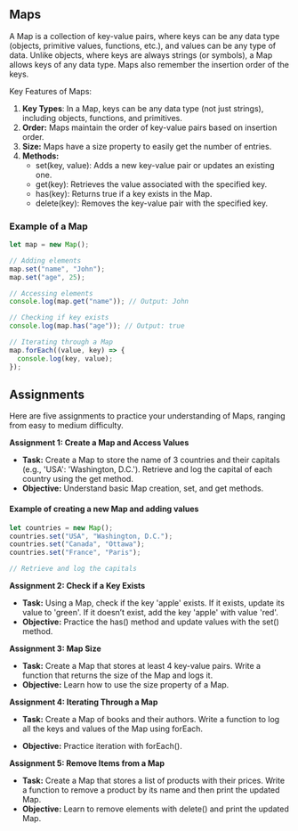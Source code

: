 ## Maps

A Map is a collection of key-value pairs, where keys can be any data type (objects, primitive values, functions, etc.), and values can be any type of data. Unlike objects, where keys are always strings (or symbols), a Map allows keys of any data type. Maps also remember the insertion order of the keys.

Key Features of Maps:

1. **Key Types**: In a Map, keys can be any data type (not just strings), including objects, functions, and primitives.
2. **Order:** Maps maintain the order of key-value pairs based on insertion order.
3. **Size:** Maps have a size property to easily get the number of entries.
4. **Methods:**
   - set(key, value): Adds a new key-value pair or updates an existing one.
   - get(key): Retrieves the value associated with the specified key.
   - has(key): Returns true if a key exists in the Map.
   - delete(key): Removes the key-value pair with the specified key.

### Example of a Map

```js
let map = new Map();

// Adding elements
map.set("name", "John");
map.set("age", 25);

// Accessing elements
console.log(map.get("name")); // Output: John

// Checking if key exists
console.log(map.has("age")); // Output: true

// Iterating through a Map
map.forEach((value, key) => {
  console.log(key, value);
});
```

## Assignments

Here are five assignments to practice your understanding of Maps, ranging from easy to medium difficulty.

**Assignment 1: Create a Map and Access Values**

- **Task:** Create a Map to store the name of 3 countries and their capitals (e.g., 'USA': 'Washington, D.C.'). Retrieve and log the capital of each country using the get method.
- **Objective:** Understand basic Map creation, set, and get methods.

#### Example of creating a new Map and adding values

```js
let countries = new Map();
countries.set("USA", "Washington, D.C.");
countries.set("Canada", "Ottawa");
countries.set("France", "Paris");

// Retrieve and log the capitals
```

**Assignment 2: Check if a Key Exists**

- **Task:** Using a Map, check if the key 'apple' exists. If it exists, update its value to 'green'. If it doesn’t exist, add the key 'apple' with value 'red'.
- **Objective:** Practice the has() method and update values with the set() method.

**Assignment 3: Map Size**

- **Task:** Create a Map that stores at least 4 key-value pairs. Write a function that returns the size of the Map and logs it.
- **Objective:** Learn how to use the size property of a Map.

**Assignment 4: Iterating Through a Map**

- **Task:** Create a Map of books and their authors. Write a function to log all the keys and values of the Map using forEach.

- **Objective:** Practice iteration with forEach().

**Assignment 5: Remove Items from a Map**

- **Task:** Create a Map that stores a list of products with their prices. Write a function to remove a product by its name and then print the updated Map.
- **Objective:** Learn to remove elements with delete() and print the updated Map.
